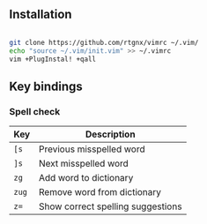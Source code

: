 ## Installation

```Bash

git clone https://github.com/rtgnx/vimrc ~/.vim/
echo "source ~/.vim/init.vim" >> ~/.vimrc
vim +PlugInstal! +qall

```

## Key bindings


### Spell check


| Key   | Description                       |
| ---   | ---                               |
| `[s`  | Previous misspelled word          |
| `]s`  | Next misspelled word              |
| `zg`  | Add word to dictionary            |
| `zug` | Remove word from dictionary       |
| `z=`  | Show correct spelling suggestions |
